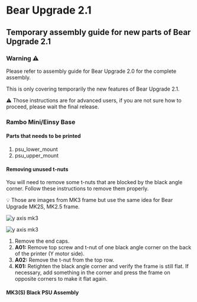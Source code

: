 # Bear Upgrade 2.1

## Temporary assembly guide for new parts of Bear Upgrade 2.1


### Warning :warning:

Please refer to assembly guide for Bear Upgrade 2.0 for the complete assembly.

This is only covering temporarily the new features of Bear Upgrade 2.1.

:warning: Those instructions are for advanced users, if you are not sure how to proceed, please wait the final release.


### Rambo Mini/Einsy Base

#### Parts that needs to be printed

  1. psu_lower_mount
  1. psu_upper_mount


#### Removing unused t-nuts

You will need to remove some t-nuts that are blocked by the black angle corner. Follow these instructions to remove them properly.

:bulb: Those are images from MK3 frame but use the same idea for Bear Upgrade MK2S, MK2.5 frame.

![y axis mk3](img_assembly_guide/y_axis_mk3_05.jpg)

![y axis mk3](img_assembly_guide/y_axis_mk3_06.jpg)

  1. Remove the end caps.
  1. **A01:** Remove top screw and t-nut of one black angle corner on the back of the printer (Y motor side).
  1. **A02:** Remove the t-nut from the top row.
  1. **K01:** Retighten the black angle corner and verify the frame is still flat. If necessary, add something in the corner and press the frame on opposite corners to make it flat again.


#### MK3(S) Black PSU Assembly
